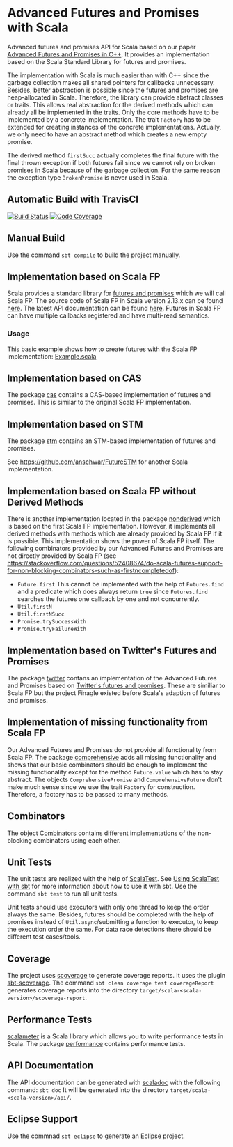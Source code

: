 # Advanced Futures and Promises with Scala

Advanced futures and promises API for Scala based on our paper [Advanced Futures and Promises in C++](http://www.home.hs-karlsruhe.de/~suma0002/publications/advanced-futures-promises-cpp.pdf).
It provides an implementation based on the Scala Standard Library for futures and promises.


The implementation with Scala is much easier than with C++ since the garbage collection makes all shared pointers for callbacks unnecessary.
Besides, better abstraction is possible since the futures and promises are heap-allocated in Scala.
Therefore, the library can provide abstract classes or traits.
This allows real abstraction for the derived methods which can already all be implemented in the traits.
Only the core methods have to be implemented by a concrete implementation.
The trait `Factory` has to be extended for creating instances of the concrete implementations.
Actually, we only need to have an abstract method which creates a new empty promise.


The derived method `firstSucc` actually completes the final future with the final thrown exception if both futures fail since we cannot rely on broken promises in Scala because of the garbage collection.
For the same reason the exception type `BrokenPromise` is never used in Scala.

## Automatic Build with TravisCI
[![Build Status](https://travis-ci.org/tdauth/scala-futures-promises.svg?branch=master)](https://travis-ci.org/tdauth/scala-futures-promises)
[![Code Coverage](https://img.shields.io/codecov/c/github/tdauth/scala-futures-promises/master.svg)](https://codecov.io/github/tdauth/scala-futures-promises?branch=master)

## Manual Build
Use the command `sbt compile` to build the project manually.

## Implementation based on Scala FP
Scala provides a standard library for [futures and promises](http://docs.scala-lang.org/overviews/core/futures.html) which we will call Scala FP.
The source code of Scala FP in Scala version 2.13.x can be found [here](https://github.com/scala/scala/tree/2.13.x/src/library/scala/concurrent).
The latest API documentation can be found [here](https://www.scala-lang.org/api/current/scala/concurrent/index.html).
Futures in Scala FP can have multiple callbacks registered and have multi-read semantics.

### Usage
This basic example shows how to create futures with the Scala FP implementation: [Example.scala](./src/main/scala/tdauth/futuresandpromises/example/Example.scala)

## Implementation based on CAS
The package [cas](./src/main/scala/tdauth/futuresandpromises/cas) contains a CAS-based implementation of futures and promises.
This is similar to the original Scala FP implementation.

## Implementation based on STM
The package [stm](./src/main/scala/tdauth/futuresandpromises/stm) contains an STM-based implementation of futures and promises.

See <https://github.com/anschwar/FutureSTM> for another Scala implementation.

## Implementation based on Scala FP without Derived Methods
There is another implementation located in the package [nonderived](./src/main/scala/tdauth/futuresandpromises/nonderived) which is based on the first Scala FP implementation.
However, it implements all derived methods with methods which are already provided by Scala FP if it is possible.
This implementation shows the power of Scala FP itself.
The following combinators provided by our Advanced Futures and Promises are not directly provided by Scala FP (see <https://stackoverflow.com/questions/52408674/do-scala-futures-support-for-non-blocking-combinators-such-as-firstncompletedof>):
* `Future.first` This cannot be implemented with the help of `Futures.find` and a predicate which does always return `true` since `Futures.find` searches the futures one callback by one and not concurrently.
* `Util.firstN`
* `Util.firstNSucc`
* `Promise.trySuccessWith`
* `Promise.tryFailureWith`

## Implementation based on Twitter's Futures and Promises
The package [twitter](./src/main/scala/tdauth/futuresandpromises/twitter) contans an implementation of the Advanced Futures and Promises based on [Twitter's futures and promises](https://twitter.github.io/util/).
These are similiar to Scala FP but the project Finagle existed before Scala's adaption of futures and promises.

## Implementation of missing functionality from Scala FP
Our Advanced Futures and Promises do not provide all functionality from Scala FP.
The package [comprehensive](./src/main/scala/tdauth/futuresandpromises/comprehensive) adds all missing functionality and shows that our basic combinators should be enough to implement the missing functionality except for the method `Future.value` which has to stay abstract.
The objects `ComprehensivePromise` and `ComprehensiveFuture` don't make much sense since we use the trait `Factory` for construction.
Therefore, a factory has to be passed to many methods.

## Combinators
The object [Combinators](./src/main/scala/tdauth/futuresandpromises/combinators/Combinators.scala) contains different implementations of the non-blocking combinators using each other.

## Unit Tests
The unit tests are realized with the help of [ScalaTest](http://www.scalatest.org/).
See [Using ScalaTest with sbt](http://www.scalatest.org/user_guide/using_scalatest_with_sbt) for more information about how to use it with sbt.
Use the command `sbt test` to run all unit tests.

Unit tests should use executors with only one thread to keep the order always the same.
Besides, futures should be completed with the help of promises instead of `Util.async`/submitting a function to executor, to keep the execution order the same.
For data race detections there should be different test cases/tools.

## Coverage
The project uses [scoverage](http://scoverage.org/) to generate coverage reports.
It uses the plugin [sbt-scoverage](https://github.com/scoverage/sbt-scoverage).
The command `sbt clean coverage test coverageReport` generates coverage reports into the directory `target/scala-<scala-version>/scoverage-report`.

## Performance Tests
[scalameter](https://scalameter.github.io/) is a Scala library which allows you to write performance tests in Scala.
The package [performance](./src/test/scala/tdauth/futuresandpromises/performance) contains performance tests.

## API Documentation
The API documentation can be generated with [scaladoc](https://docs.scala-lang.org/style/scaladoc.html) with the following command: `sbt doc`
It will be generated into the directory `target/scala-<scala-version>/api/`.

## Eclipse Support
Use the commnad `sbt eclipse` to generate an Eclipse project.